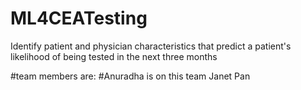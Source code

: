 # ML4CEATesting
Identify patient and physician characteristics that predict a patient's likelihood of being tested in the next three months

#team members are:
#Anuradha is on this team
Janet Pan 

